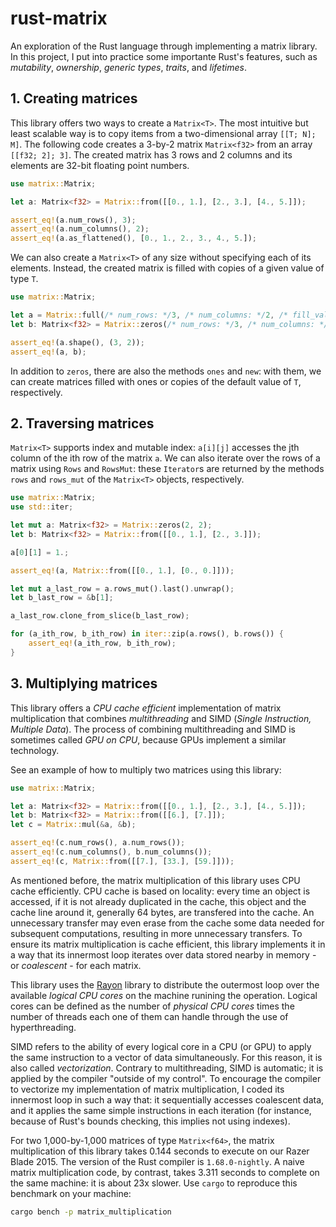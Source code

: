 # rust-matrix

An exploration of the Rust language through implementing a matrix library. In this project, I put into practice some importante Rust's features, such as _mutability_, _ownership_, _generic types_, _traits_, and _lifetimes_.

## 1. Creating matrices

This library offers two ways to create a `Matrix<T>`. The most intuitive but least scalable way is to copy items from a two-dimensional array `[[T; N]; M]`. The following code creates a 3-by-2 matrix `Matrix<f32>` from an array `[[f32; 2]; 3]`. The created matrix has 3 rows and 2 columns and its elements are 32-bit floating point numbers.

```rust
use matrix::Matrix;

let a: Matrix<f32> = Matrix::from([[0., 1.], [2., 3.], [4., 5.]]);

assert_eq!(a.num_rows(), 3);
assert_eq!(a.num_columns(), 2);
assert_eq!(a.as_flattened(), [0., 1., 2., 3., 4., 5.]);
```

We can also create a `Matrix<T>` of any size without specifying each of its elements. Instead, the created matrix is filled with copies of a given value of type `T`.

```rust
use matrix::Matrix;

let a = Matrix::full(/* num_rows: */3, /* num_columns: */2, /* fill_value: */0f32);
let b: Matrix<f32> = Matrix::zeros(/* num_rows: */3, /* num_columns: */2);

assert_eq!(a.shape(), (3, 2));
assert_eq!(a, b);
```

In addition to `zeros`, there are also the methods `ones` and `new`: with them, we can create matrices filled with ones or copies of the default value of `T`, respectively.

## 2. Traversing matrices

`Matrix<T>` supports index and mutable index: `a[i][j]` accesses the jth column of the ith row of the matrix `a`. We can also iterate over the rows of a matrix using `Rows` and `RowsMut`: these `Iterator`s are returned by the methods `rows` and `rows_mut` of the `Matrix<T>` objects, respectively.

```rust
use matrix::Matrix;
use std::iter;

let mut a: Matrix<f32> = Matrix::zeros(2, 2);
let b: Matrix<f32> = Matrix::from([[0., 1.], [2., 3.]]);

a[0][1] = 1.;

assert_eq!(a, Matrix::from([[0., 1.], [0., 0.]]));

let mut a_last_row = a.rows_mut().last().unwrap();
let b_last_row = &b[1];

a_last_row.clone_from_slice(b_last_row);

for (a_ith_row, b_ith_row) in iter::zip(a.rows(), b.rows()) {
    assert_eq!(a_ith_row, b_ith_row);
}
```

## 3. Multiplying matrices

This library offers a _CPU cache efficient_ implementation of matrix multiplication that combines _multithreading_ and SIMD (_Single Instruction, Multiple Data_). The process of combining multithreading and SIMD is sometimes called _GPU on CPU_, because GPUs implement a similar technology.

See an example of how to multiply two matrices using this library:

```rust
use matrix::Matrix;

let a: Matrix<f32> = Matrix::from([[0., 1.], [2., 3.], [4., 5.]]);
let b: Matrix<f32> = Matrix::from([[6.], [7.]]);
let c = Matrix::mul(&a, &b);

assert_eq!(c.num_rows(), a.num_rows());
assert_eq!(c.num_columns(), b.num_columns());
assert_eq!(c, Matrix::from([[7.], [33.], [59.]]));
```

As mentioned before, the matrix multiplication of this library uses CPU cache efficiently. CPU cache is based on locality: every time an object is accessed, if it is not already duplicated in the cache, this object and the cache line around it, generally 64 bytes, are transfered into the cache. An unnecessary transfer may even erase from the cache some data needed for subsequent computations, resulting in more unnecessary transfers. To ensure its matrix multiplication is cache efficient, this library implements it in a way that its innermost loop iterates over data stored nearby in memory - or _coalescent_ - for each matrix.

This library uses the [Rayon](https://docs.rs/rayon/latest/rayon/) library to distribute the outermost loop over the available _logical CPU cores_ on the machine runining the operation. Logical cores can be defined as the number of _physical CPU cores_ times the number of threads each one of them can handle through the use of hyperthreading.

SIMD refers to the ability of every logical core in a CPU (or GPU) to apply the same instruction to a vector of data simultaneously. For this reason, it is also called _vectorization_. Contrary to multithreading, SIMD is automatic; it is applied by the compiler "outside of my control". To encourage the compiler to vectorize my implementation of matrix multiplication, I coded its innermost loop in such a way that: it sequentially accesses coalescent data, and it applies the same simple instructions in each iteration (for instance, because of Rust's bounds checking, this implies not using indexes).

For two 1,000-by-1,000 matrices of type `Matrix<f64>`, the matrix multiplication of this library takes 0.144 seconds to execute on our Razer Blade 2015. The version of the Rust compiler is `1.68.0-nightly`. A naive matrix multiplication code, by contrast, takes 3.311 seconds to complete on the same machine: it is about 23x slower. Use `cargo` to reproduce this benchmark on your machine:

```bash
cargo bench -p matrix_multiplication
```